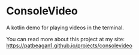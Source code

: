 # ConsoleVideo
A kotlin demo for playing videos in the terminal.

You can read more about this project at my site:
https://patbeagan1.github.io/projects/consolevideo
